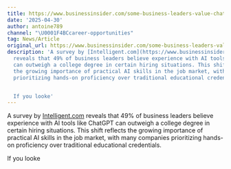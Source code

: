 ```yaml
---
title: https://www.businessinsider.com/some-business-leaders-value-chatgpt-skills-over-college-degree-survey-2024-4?utm_source=chatgpt.com)
date: '2025-04-30'
author: antoine789
channel: "\U0001F4BCcareer-opportunities"
tag: News/Article
original_url: https://www.businessinsider.com/some-business-leaders-value-chatgpt-skills-over-college-degree-survey-2024-4?utm_source=chatgpt.com)
description: 'A survey by [Intelligent.com](https://www.businessinsider.com/some-business-leaders-value-chatgpt-skills-over-college-degree-survey-2024-4?utm_source=chatgpt.com)
  reveals that 49% of business leaders believe experience with AI tools like ChatGPT
  can outweigh a college degree in certain hiring situations. This shift reflects
  the growing importance of practical AI skills in the job market, with many companies
  prioritizing hands-on proficiency over traditional educational credentials.


  If you looke'
---
```


A survey by [Intelligent.com](https://www.businessinsider.com/some-business-leaders-value-chatgpt-skills-over-college-degree-survey-2024-4?utm_source=chatgpt.com) reveals that 49% of business leaders believe experience with AI tools like ChatGPT can outweigh a college degree in certain hiring situations. This shift reflects the growing importance of practical AI skills in the job market, with many companies prioritizing hands-on proficiency over traditional educational credentials.

If you looke